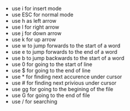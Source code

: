 * use i for insert mode 
* use ESC for normal mode
* use h as left arrow
* use l for right arrow
* use j for down arrow
* use k for up arrow
* use w  to jump forwards to the start of a word
* use e to jump forwards to the end of a word
* use b to jump backwards to the start of a word
* use 0 for going to the start of line
* use $ for going to the end of line
* use * for finding next accurence under cursor
* use # for finding next privious under cursor
* use gg for going to the begining of the file
* use G for going to the end of file
* use / for searching

